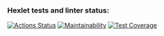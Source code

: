 ### Hexlet tests and linter status:
[![Actions Status](https://github.com/LevKrestuaninov/fullstack-javascript-project-46/workflows/hexlet-check/badge.svg)](https://github.com/LevKrestuaninov/fullstack-javascript-project-46/actions)
[![Maintainability](https://api.codeclimate.com/v1/badges/d31301565405dc7f2ee0/maintainability)](https://codeclimate.com/github/LevKrestuaninov/fullstack-javascript-project-46/maintainability)
[![Test Coverage](https://api.codeclimate.com/v1/badges/d31301565405dc7f2ee0/test_coverage)](https://codeclimate.com/github/LevKrestuaninov/fullstack-javascript-project-46/test_coverage)